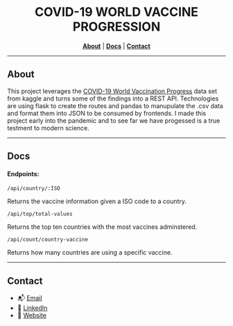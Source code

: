 <h1 align="center"> COVID-19 WORLD VACCINE PROGRESSION </h1>

<p align="center">
<strong><a href="#about">About</a></strong>
|
<strong><a href="#docs">Docs</a></strong>
|
<strong><a href="#contact">Contact</a></strong>
</p>

---

<h2 id="about">About</h2>

<p> 
This project leverages the <a href="https://www.kaggle.com/gpreda/covid-world-vaccination-progress">COVID-19 World Vaccination Progress</a> data set from kaggle and turns some of the findings into a REST API. Technologies are using flask to create the routes and pandas to manupulate the .csv data and format them into JSON to be consumed by frontends. I made this project early into the pandemic and to see far we have progessed is a true testment to modern science. 
</p>

---

<h2 id="docs">Docs</h2>
<h4>Endpoints: </h4>

`/api/country/:ISO`

Returns the vaccine information given a ISO code to a country.

`/api/top/total-values`

Returns the top ten countries with the most vaccines adminstered.

`/api/count/country-vaccine`

Returns how many countries are using a specific vaccine.

---

<h2 id="contact">Contact</h2>

- 📬 <a href="mailto:codyvela72@gmail.com">Email</a>
- 🔗 <a href="https://www.linkedin.com/in/cody-vela/">LinkedIn</a>
- 🔗 <a href="https://www.cody-vela.com">Website</a>
